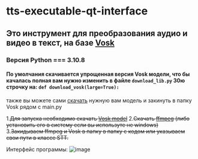 # tts-executable-qt-interface

## Это инструмент для преобразования аудио и видео в текст, на базе [Vosk](https://alphacephei.com/vosk/)

### Версия Python === 3.10.8

#### По умолчания скачивается упрощенная версия Vosk модели, что бы качалась полная вам нужно изменить в файлe ``download_lib.py`` 30ю строчку на: ``def download_vosk(large=True):``

также вы можете сами [скачать](https://alphacephei.com/vosk/models) нужную вам модель и закинуть в папку Vosk рядом с main.py

1.~~Для запуска необходимо скачать [Vosk model](https://alphacephei.com/vosk/models)~~
2.~~Скачать [ffmpeg](https://ffmpeg.org/download.html) (либо установить его в систему если вы иcпользуте не windows)~~
3.~~Закидываем ffmpeg и Vosk в папку в папку с кодом или указываем свои пути в классе STT.~~

Интерфейс программы:
![image](https://user-images.githubusercontent.com/48676453/209669424-3a970586-cb86-4129-a9a1-0b1f17ee7f64.png)
